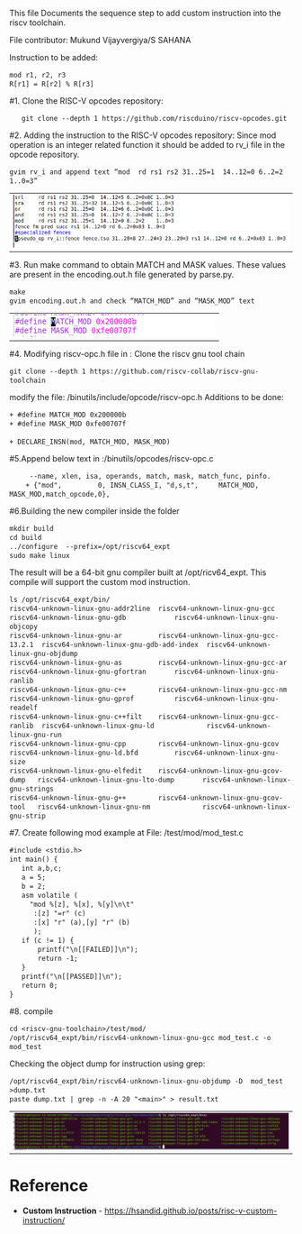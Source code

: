 
<p>This file Documents the sequence step to add custom instruction into the riscv toolchain.</p>
<p>File contributor: Mukund Vijayvergiya<mukundv.cs22@rvce.edu.in>/S SAHANA <ssahana.cs22@rvce.edu.in></p>

Instruction to be added:

```
mod r1, r2, r3
R[r1] = R[r2] % R[r3]
```

#1.  Clone the RISC-V opcodes repository: 
```
   git clone --depth 1 https://github.com/riscduino/riscv-opcodes.git
```

#2. Adding the instruction to the RISC-V opcodes repository:
Since mod  operation is an integer related function it should be added to rv_i  file in the opcode repository.   
```
gvim rv_i and append text “mod  rd rs1 rs2 31..25=1  14..12=0 6..2=2    1..0=3”
```
<table> <tr> <td  align="center"><img src="./docs/images/CustomInstruction.AddInstruction.png" ></td> </tr> </table>

#3. Run make command to obtain MATCH and MASK  values. These values are present in the encoding.out.h file generated by parse.py.

```
make
gvim encoding.out.h and check “MATCH_MOD” and “MASK_MOD” text
```
<table> <tr> <td  align="center"><img src="./docs/images/CustomInstruction.Encoding.png" ></td> </tr> </table>


#4. Modifying riscv-opc.h file in :
Clone the riscv gnu tool chain
```
git clone --depth 1 https://github.com/riscv-collab/riscv-gnu-toolchain
```
modify the file: <riscv-gnu-toolchain>/binutils/include/opcode/riscv-opc.h
Additions to be done:
```
+ #define MATCH_MOD 0x200000b
+ #define MASK_MOD 0xfe00707f

+ DECLARE_INSN(mod, MATCH_MOD, MASK_MOD)
```

#5.Append below text in :<riscv-gnu-toolchain>/binutils/opcodes/riscv-opc.c

```
	 --name, xlen, isa, operands, match, mask, match_func, pinfo. 
	+ {"mod",         0, INSN_CLASS_I, "d,s,t",     MATCH_MOD, MASK_MOD,match_opcode,0},
```

#6.Building the new compiler inside the <riscv-gnu-toochain> folder
```
mkdir build
cd build
../configure  --prefix=/opt/riscv64_expt
sudo make linux
```

The result will be a 64-bit gnu compiler built at /opt/ricv64_expt. This compile will support the custom mod instruction.
```
ls /opt/riscv64_expt/bin/
riscv64-unknown-linux-gnu-addr2line  riscv64-unknown-linux-gnu-gcc         riscv64-unknown-linux-gnu-gdb            riscv64-unknown-linux-gnu-objcopy
riscv64-unknown-linux-gnu-ar         riscv64-unknown-linux-gnu-gcc-13.2.1  riscv64-unknown-linux-gnu-gdb-add-index  riscv64-unknown-linux-gnu-objdump
riscv64-unknown-linux-gnu-as         riscv64-unknown-linux-gnu-gcc-ar      riscv64-unknown-linux-gnu-gfortran       riscv64-unknown-linux-gnu-ranlib
riscv64-unknown-linux-gnu-c++        riscv64-unknown-linux-gnu-gcc-nm      riscv64-unknown-linux-gnu-gprof          riscv64-unknown-linux-gnu-readelf
riscv64-unknown-linux-gnu-c++filt    riscv64-unknown-linux-gnu-gcc-ranlib  riscv64-unknown-linux-gnu-ld             riscv64-unknown-linux-gnu-run
riscv64-unknown-linux-gnu-cpp        riscv64-unknown-linux-gnu-gcov        riscv64-unknown-linux-gnu-ld.bfd         riscv64-unknown-linux-gnu-size
riscv64-unknown-linux-gnu-elfedit    riscv64-unknown-linux-gnu-gcov-dump   riscv64-unknown-linux-gnu-lto-dump       riscv64-unknown-linux-gnu-strings
riscv64-unknown-linux-gnu-g++        riscv64-unknown-linux-gnu-gcov-tool   riscv64-unknown-linux-gnu-nm             riscv64-unknown-linux-gnu-strip
```

#7. Create following mod example at File: <riscv-gnu-toolchain>/test/mod/mod_test.c

```
#include <stdio.h>
int main() {
   int a,b,c;
   a = 5;
   b = 2;
   asm volatile (
     "mod %[z], %[x], %[y]\n\t"
      :[z] "=r" (c)
      :[x] "r" (a),[y] "r" (b)
      );
   if (c != 1) {
       printf("\n[[FAILED]]\n");
       return -1;
   }
   printf("\n[[PASSED]]\n");
   return 0;
} 
```

#8. compile

```
cd <riscv-gnu-toolchain>/test/mod/
/opt/riscv64_expt/bin/riscv64-unknown-linux-gnu-gcc mod_test.c -o mod_test
```

Checking the object dump for instruction using grep:

```
/opt/riscv64_expt/bin/riscv64-unknown-linux-gnu-objdump -D  mod_test >dump.txt
paste dump.txt | grep -n -A 20 "<main>" > result.txt
```

<table> <tr> <td  align="center"><img src="./docs/images/CustomInstruction.GccOutput.png" ></td> </tr> </table>


# Reference
* **Custom Instruction**     - https://hsandid.github.io/posts/risc-v-custom-instruction/


